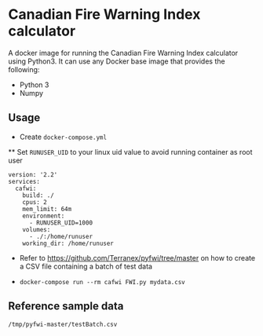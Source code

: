 # Canadian Fire Warning Index calculator

A docker image for running the Canadian Fire Warning Index calculator using Python3. It can use any Docker base image that provides the following:

- Python 3
- Numpy

## Usage

* Create `docker-compose.yml`

** Set `RUNUSER_UID` to your linux uid value to avoid running container as root user

```
version: '2.2'
services:
  cafwi:
    build: ./
    cpus: 2
    mem_limit: 64m
    environment:
      - RUNUSER_UID=1000
    volumes:
      - ./:/home/runuser
    working_dir: /home/runuser
```

* Refer to https://github.com/Terranex/pyfwi/tree/master on how to create a CSV file containing a batch of test data

* `docker-compose run --rm cafwi FWI.py mydata.csv`

## Reference sample data

`/tmp/pyfwi-master/testBatch.csv`

